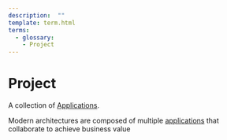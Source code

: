```yaml
---
description:  ""
template: term.html
terms:
  - glossary: 
    - Project
---
```

# Project


A collection of [Applications](application). 

Modern architectures are composed of multiple [applications](application) 
that collaborate to achieve business value
